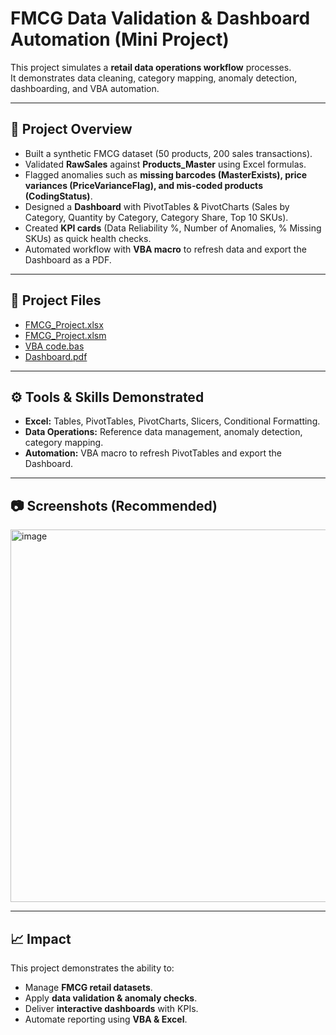 # FMCG Data Validation & Dashboard Automation (Mini Project)

This project simulates a **retail data operations workflow** processes.  
It demonstrates data cleaning, category mapping, anomaly detection, dashboarding, and VBA automation.

---

## 📌 Project Overview
- Built a synthetic FMCG dataset (50 products, 200 sales transactions).
- Validated **RawSales** against **Products_Master** using Excel formulas.
- Flagged anomalies such as **missing barcodes (MasterExists), price variances (PriceVarianceFlag), and mis-coded products (CodingStatus)**.
- Designed a **Dashboard** with PivotTables & PivotCharts (Sales by Category, Quantity by Category, Category Share, Top 10 SKUs).
- Created **KPI cards** (Data Reliability %, Number of Anomalies, % Missing SKUs) as quick health checks.
- Automated workflow with **VBA macro** to refresh data and export the Dashboard as a PDF.

---

## 📂 Project Files
- [FMCG_Project.xlsx](FMCG_Project_latest.xlsx)  
- [FMCG_Project.xlsm](FMCG_Project_VBA.xlsm)  
- [VBA code.bas](VBA_code.bas)
- [Dashboard.pdf](Dashboard_Report_20250924.pdf)

---

## ⚙️ Tools & Skills Demonstrated
- **Excel:** Tables, PivotTables, PivotCharts, Slicers, Conditional Formatting.  
- **Data Operations:** Reference data management, anomaly detection, category mapping.  
- **Automation:** VBA macro to refresh PivotTables and export the Dashboard.   

---

## 📷 Screenshots (Recommended)

<img width="1066" height="596" alt="image" src="https://github.com/user-attachments/assets/4f6224db-45e3-48e2-8b6e-2ad1435b1f65" />


---

## 📈 Impact
This project demonstrates the ability to:
- Manage **FMCG retail datasets**.  
- Apply **data validation & anomaly checks**.  
- Deliver **interactive dashboards** with KPIs.  
- Automate reporting using **VBA & Excel**.  
